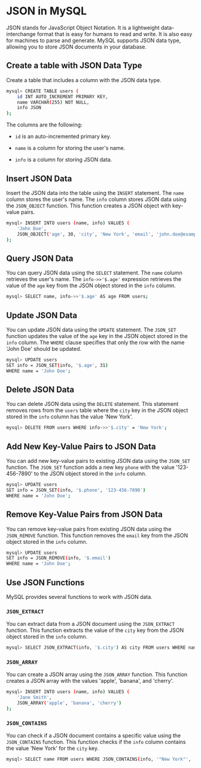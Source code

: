 # JSON in MySQL

JSON stands for JavaScript Object Notation. It is a lightweight data-interchange format that is easy for humans to read and write. It is also easy for machines to parse and generate. MySQL supports JSON data type, allowing you to store JSON documents in your database. 

## Create a table with JSON Data Type

Create a table that includes a column with the JSON data type.

```{.bash data-prompt="mysql>"}
mysql> CREATE TABLE users (
    id INT AUTO_INCREMENT PRIMARY KEY,
    name VARCHAR(255) NOT NULL,
    info JSON
);
```

The columns are the following:

* `id` is an auto-incremented primary key.

* `name` is a column for storing the user's name.

* `info` is a column for storing JSON data.

## Insert JSON Data

Insert the JSON data into the table using the `INSERT` statement. The `name` column stores the user's name. The `info` column stores JSON data using the `JSON_OBJECT` function. This function creates a JSON object with key-value pairs.

```{.bash data-prompt="mysql>"}
mysql> INSERT INTO users (name, info) VALUES (
    'John Doe',
    JSON_OBJECT('age', 30, 'city', 'New York', 'email', 'john.doe@example.com')
);
```

## Query JSON Data

You can query JSON data using the `SELECT` statement. The `name` column retrieves the user's name. The `info->>'$.age'` expression retrieves the value of the `age` key from the JSON object stored in the `info` column.

```{.bash data-prompt="mysql>"}
mysql> SELECT name, info->>'$.age' AS age FROM users;
```

## Update JSON Data

You can update JSON data using the `UPDATE` statement. The `JSON_SET` function updates the value of the `age` key in the JSON object stored in the `info` column. The `WHERE` clause specifies that only the row with the name 'John Doe' should be updated.

```{.bash data-prompt="mysql>"}
mysql> UPDATE users
SET info = JSON_SET(info, '$.age', 31)
WHERE name = 'John Doe';
```

## Delete JSON Data

You can delete JSON data using the `DELETE` statement. This statement removes rows from the `users` table where the `city` key in the JSON object stored in the `info` column has the value 'New York'.

```{.bash data-prompt="mysql>"}
mysql> DELETE FROM users WHERE info->>'$.city' = 'New York';
```

## Add New Key-Value Pairs to JSON Data

You can add new key-value pairs to existing JSON data using the `JSON_SET` function. The `JSON_SET` function adds a new key `phone` with the value '123-456-7890' to the JSON object stored in the `info` column.

```{.bash data-prompt="mysql>"}
mysql> UPDATE users
SET info = JSON_SET(info, '$.phone', '123-456-7890')
WHERE name = 'John Doe';
```

## Remove Key-Value Pairs from JSON Data

You can remove key-value pairs from existing JSON data using the `JSON_REMOVE` function. This function removes the `email` key from the JSON object stored in the `info` column.

```{.bash data-prompt="mysql>"}
mysql> UPDATE users
SET info = JSON_REMOVE(info, '$.email')
WHERE name = 'John Doe';
```

## Use JSON Functions

MySQL provides several functions to work with JSON data.

### `JSON_EXTRACT`

You can extract data from a JSON document using the `JSON_EXTRACT` function. This function extracts the value of the `city` key from the JSON object stored in the `info` column.

```{.bash data-prompt="mysql>"}
mysql> SELECT JSON_EXTRACT(info, '$.city') AS city FROM users WHERE name = 'John Doe';
```

### `JSON_ARRAY`

You can create a JSON array using the `JSON_ARRAY` function. This function creates a JSON array with the values 'apple', 'banana', and 'cherry'.

```{.bash data-prompt="mysql>"}
mysql> INSERT INTO users (name, info) VALUES (
    'Jane Smith',
    JSON_ARRAY('apple', 'banana', 'cherry')
);
```

### `JSON_CONTAINS`

You can check if a JSON document contains a specific value using the `JSON_CONTAINS` function. This function checks if the `info` column contains the value 'New York' for the `city` key.

```{.bash data-prompt="mysql>"}
mysql> SELECT name FROM users WHERE JSON_CONTAINS(info, '"New York"', '$.city');
```
